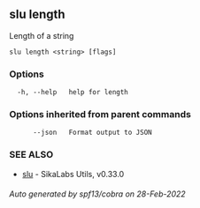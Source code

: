 ## slu length

Length of a string

```
slu length <string> [flags]
```

### Options

```
  -h, --help   help for length
```

### Options inherited from parent commands

```
      --json   Format output to JSON
```

### SEE ALSO

* [slu](slu.md)	 - SikaLabs Utils, v0.33.0

###### Auto generated by spf13/cobra on 28-Feb-2022
